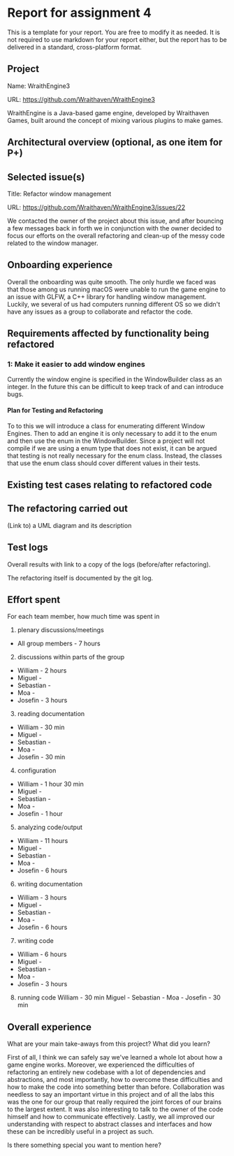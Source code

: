 # Report for assignment 4

This is a template for your report. You are free to modify it as needed.
It is not required to use markdown for your report either, but the report
has to be delivered in a standard, cross-platform format.

## Project

Name: WraithEngine3

URL: https://github.com/Wraithaven/WraithEngine3

WraithEngine is a Java-based game engine, developed by Wraithaven Games,
built around the concept of mixing various plugins to make games.

## Architectural overview (optional, as one item for P+)

## Selected issue(s)

Title: Refactor window management

URL: https://github.com/Wraithaven/WraithEngine3/issues/22

We contacted the owner of the project about this issue, and after bouncing
a few messages back in forth we in conjunction with the owner decided to focus our
efforts on the overall refactoring and clean-up of the messy code related to the
window manager.

## Onboarding experience

Overall the onboarding was quite smooth. The only hurdle we faced was that those among
us running macOS were unable to run the game engine to an issue with GLFW,
a C++ library for handling window management. Luckily, we several of us had computers
running different OS so we didn't have any issues as a group to collaborate and refactor
the code.

## Requirements affected by functionality being refactored

### 1: Make it easier to add window engines
Currently the window engine is specified in the WindowBuilder class as an integer.
In the future this can be difficult to keep track of and can introduce bugs.

#### Plan for Testing and Refactoring
To to this we will introduce a class for enumerating different Window Engines. Then to add an engine it is only necessary to add it to the enum and then use the enum in the WindowBuilder. Since a project will not compile if we are using a enum type that does not exist, it can be argued that testing is not really necessary for the enum class. Instead, the classes that use the enum class should cover different values in their tests.

## Existing test cases relating to refactored code

## The refactoring carried out

(Link to) a UML diagram and its description

## Test logs

Overall results with link to a copy of the logs (before/after refactoring).

The refactoring itself is documented by the git log.

## Effort spent

For each team member, how much time was spent in

1. plenary discussions/meetings
  * All group members - 7 hours

2. discussions within parts of the group
  * William -  2 hours
  * Miguel -
  * Sebastian -
  * Moa -
  * Josefin - 3 hours

3. reading documentation
  * William - 30 min
  * Miguel -
  * Sebastian -
  * Moa -
  * Josefin - 30 min

4. configuration
  * William - 1 hour 30 min
  * Miguel -
  * Sebastian -
  * Moa -
  * Josefin - 1 hour

5. analyzing code/output
  * William - 11 hours
  * Miguel -
  * Sebastian -
  * Moa -
  * Josefin - 6 hours

6. writing documentation
  * William - 3 hours
  * Miguel -
  * Sebastian -
  * Moa -
  * Josefin - 6 hours

7. writing code
  * William - 6 hours
  * Miguel -
  * Sebastian -
  * Moa -
  * Josefin - 3 hours

8. running code
  William - 30 min
  Miguel -
  Sebastian -
  Moa -
  Josefin - 30 min

## Overall experience

What are your main take-aways from this project? What did you learn?

First of all, I think we can safely say we've learned a whole lot about how a game engine
works. Moreover, we experienced the difficulties of refactoring an entirely new codebase
with a lot of dependencies and abstractions, and most importantly, how to overcome these
difficulties and how to make the code into something better than before. Collaboration
was needless to say an important virtue in this project and of all the labs this was the one
for our group that really required the joint forces of our brains to the largest extent.
It was also interesting to talk to the owner of the code himself and how to communicate
effectively. Lastly, we all improved our understanding with respect to
abstract classes and interfaces and how these can be incredibly useful in a project as such.

Is there something special you want to mention here?
